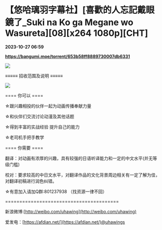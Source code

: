 # 【悠哈璃羽字幕社】[喜歡的人忘記戴眼鏡了_Suki na Ko ga Megane wo Wasureta][08][x264 1080p][CHT]

**2023-10-27 06:59**

**https://bangumi.moe/torrent/653b58ff8889730007db6331**

![](https://picss.sunbangyan.cn/2023/10/06/t1tlnr.jpg)  

≡≡≡≡≡ 招收范围及说明 ≡≡≡≡≡

![](https://www.helloimg.com/images/2022/05/20/ZBDpmP.jpg)  

\==== 你可以 ====

☆跟兴趣相投的伙伴一起为动画传播奉献力量

☆和伙伴们交流讨论动漫及其他话题

☆得到丰富的实战经验 提升自己的能力

☆老司机手把手教学

\==== 你需要 ====

翻译：对动画有浓厚的兴趣，具有较强的日语听译能力和一定的中文水平(并无等级门槛)

校对：要求较高的中日文水平，对翻译作品的文化背景周边相关有一定了解为佳，对翻译初稿进行润色纠错。

☆有意加入请加Q群:801237938 （找资源一律不回）

\========================================

新浪微博:[http://weibo.com/uhawing](http://weibo.com/uhawing)

爱发电：[https://afdian.net/](https://afdian.net/)@uhawings